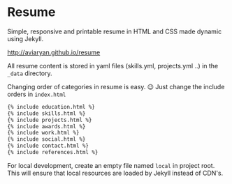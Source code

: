 # Resume

Simple, responsive and printable resume in HTML and CSS made dynamic using Jekyll.

http://aviaryan.github.io/resume

All resume content is stored in yaml files (skills.yml, projects.yml ..) in the `_data` directory. 

Changing order of categories in resume is easy. :wink: Just change the include orders in `index.html`
```html
{% include education.html %}
{% include skills.html %}
{% include projects.html %}
{% include awards.html %}
{% include work.html %}
{% include social.html %}
{% include contact.html %}
{% include references.html %}
```

For local development, create an empty file named `local` in project root. This will ensure that local resources are loaded by Jekyll instead of CDN's.